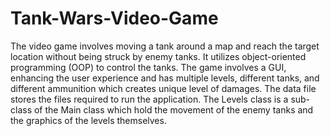 # Tank-Wars-Video-Game
The video game involves moving a tank around a map and reach the target location without being struck by enemy tanks. It utilizes object-oriented programming (OOP) to control the tanks. The game involves a GUI, enhancing the user experience and has multiple levels, different tanks, and different ammunition which creates unique level of damages. The data file stores the files required to run the application. The Levels class is a sub-class of the Main class which hold the movement of the enemy tanks and the graphics of the levels themselves.
